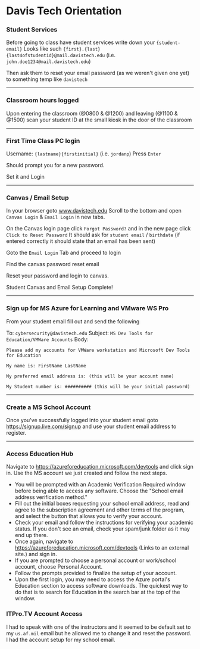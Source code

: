 # Davis Tech Orientation

### Student Services

Before going to class have student services write down your `{student-email}` 
Looks like such `{first}.{last}{last4ofstudentid}@mail.davistech.edu` (i.e. `john.doe1234@mail.davistech.edu`)

Then ask them to reset your email password (as we weren't given one yet) to something temp like `davistech`

---

### Classroom hours logged

Upon entering the classroom (@0800 & @1200) and leaving (@1100 & @1500) scan your student ID at the small kiosk in the door of the classroom

---

### First Time Class PC login

Username: `{lastname}{firstinitial}` (i.e. `jordanp`)
Press `Enter`

Should prompt you for a new password.

Set it and Login

---

### Canvas / Email Setup

In your browser goto www.davistech.edu
Scroll to the bottom and open `Canvas Login` & `Email Login` in new tabs.

On the Canvas login page click `Forgot Password?` and in the new page click `Click to Reset Password`
It should ask for `student email` / `birthdate` (if entered correctly it should state that an email has been sent)

Goto the `Email Login` Tab and proceed to login

Find the canvas password reset email

Reset your password and login to canvas.

Student Canvas and Email Setup Complete!

---

### Sign up for MS Azure for Learning and VMware WS Pro

From your student email fill out and send the following

To: `cybersecurity@davistech.edu`
Subject: `MS Dev Tools for Education/VMWare Accounts`
Body:
```
Please add my accounts for VMWare workstation and Microsoft Dev Tools for Education

My name is: FirstName LastName

My preferred email address is: (this will be your account name)

My Student number is: ########## (this will be your initial password)
```

---

### Create a MS School Account

Once you've successfully logged into your student email goto https://signup.live.com/signup and use your student email address to register.

---

### Access Education Hub

Navigate to https://azureforeducation.microsoft.com/devtools and click sign in. Use the MS account we just created and follow the next steps.
 - You will be prompted with an Academic Verification Required window before being able to access any software. Choose the "School email address verification method."
 - Fill out the initial boxes requesting your school email address, read and agree to the subscription agreement and other terms of the program, and select the button that allows you to verify your account. 
 - Check your email and follow the instructions for verifying your academic status. If you don't see an email, check your spam/junk folder as it may end up there.
 - Once again, navigate to https://azureforeducation.microsoft.com/devtools (Links to an external site.) and sign in.
 - If you are prompted to choose a personal account or work/school account, choose Personal Account.
 - Follow the prompts provided to finalize the setup of your account.
 - Upon the first login, you may need to access the Azure portal's Education section to access software downloads. The quickest way to do that is to search for Education in the search bar at the top of the window.

### ITPro.TV Account Access
I had to speak with one of the instructors and it seemed to be default set to my `us.af.mil` email but he allowed me to change it and reset the password. I had the account setup for my school email.